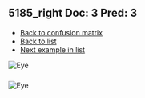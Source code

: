 ## 5185_right Doc: 3 Pred: 3
- [Back to confusion matrix](https://github.com/juliandewit/kaggle_retinopathy/blob/master/matrix.md)
- [Back to list](https://github.com/juliandewit/kaggle_retinopathy/blob/master/lists/33/list.md)
- [Next example in list](https://github.com/juliandewit/kaggle_retinopathy/blob/master/lists/33/52/5298_left.md)

![Eye](https://retinopaty.blob.core.windows.net/size1024/5185_right_3.jpeg)

### 

![Eye]()

